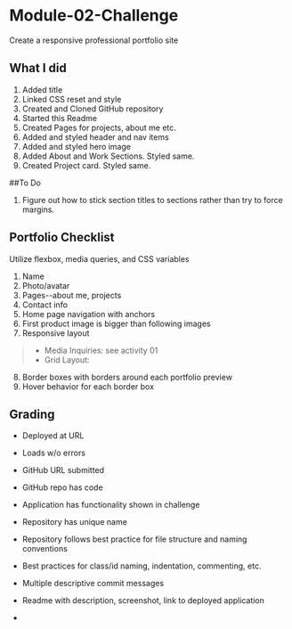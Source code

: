 # Module-02-Challenge
Create a responsive professional portfolio site

## What I did

1. Added title
2. Linked CSS reset and style
3. Created and Cloned GitHub repository
4. Started this Readme
5. Created Pages for projects, about me etc.
6. Added and styled header and nav items
7. Added and styled hero image
8. Added About and Work Sections. Styled same.
9. Created Project card. Styled same.


##To Do

1. Figure out how to stick section titles to sections rather than try to force margins.


## Portfolio Checklist

Utilize flexbox, media queries, and CSS variables

1. Name
2. Photo/avatar
3. Pages--about me, projects
4. Contact info
5. Home page navigation with anchors
6. First product image is bigger than following images
7. Responsive layout
>* Media Inquiries: see activity 01
>* Grid Layout: 
8. Border boxes with borders around each portfolio preview
9. Hover behavior for each border box


## Grading

* Deployed at URL
* Loads w/o errors
* GitHub URL submitted
* GitHub repo has code

* Application has functionality shown in challenge

* Repository has unique name
* Repository follows best practice for file structure and naming conventions
* Best practices for class/id naming, indentation, commenting, etc. 
* Multiple descriptive commit messages
* Readme with description, screenshot, link to deployed application
* 